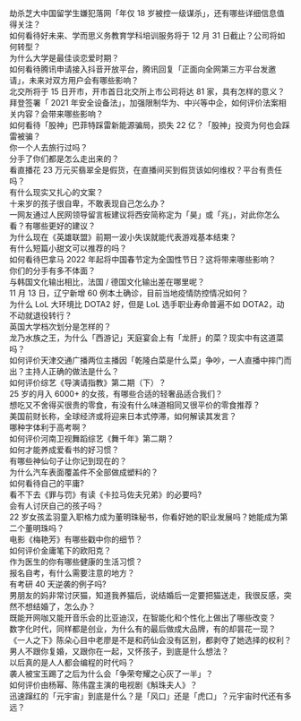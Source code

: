 劫杀芝大中国留学生嫌犯落网「年仅 18 岁被控一级谋杀」，还有哪些详细信息值得关注？  
如何看待好未来、学而思义务教育学科培训服务将于 12 月 31 日截止？公司将如何转型？  
为什么大学是最佳谈恋爱时期？  
如何看待腾讯申请接入抖音开放平台，腾讯回复「正面向全网第三方平台发邀请」，未来对双方用户会有哪些影响？  
北交所将于 15 日开市，开市首日北交所上市公司将达 81 家，具有怎样的意义？  
拜登签署「 2021 年安全设备法」，加强限制华为、中兴等中企，如何评价法案相关内容？会带来哪些影响？  
如何看待「股神」巴菲特踩雷新能源骗局，损失 22 亿？「股神」投资为何也会踩雷被骗？  
你一个人去旅行过吗？  
分手了你们都是怎么走出来的？  
看直播花 23 万元买翡翠全是假货，在直播间买到假货该如何维权？平台有责任吗？  
有什么现实又扎心的文案？  
十来岁的孩子很自卑，不敢表现自己怎么办？  
一网友通过人民网领导留言板建议将西安简称定为「昊」或「兆」，对此你怎么看？有哪些更好的建议？  
为什么现在《英雄联盟》前期一波小失误就能代表游戏基本结束？  
有什么短篇小甜文可以推荐的吗？  
如何看待巴拿马 2022 年起将中国春节定为全国性节日？这将带来哪些影响？  
你们的分手有多不体面？  
与韩国文化输出相比，法国 / 德国文化输出差在哪里呢？  
11 月 13 日，辽宁新增 60 例本土确诊，目前当地疫情防控情况如何？  
为什么 LoL 大环境比 DOTA2 好，但是 LoL 选手职业寿命普遍不如 DOTA2，动不动就退役转行？  
英国大学档次划分是怎样的？  
龙乃水族之王，为什么「西游记」天庭宴会上有「龙肝」的菜？现实中有这道菜吗？  
如何评价天津交通广播两位主播因「乾隆白菜是什么菜」争吵，一人直播中摔门而出？主持人正确的做法是什么？  
如何评价综艺《导演请指教》第二期（下）？  
25 岁的月入 6000+ 的女孩，有哪些合适的轻奢品适合我们？  
想吃又不舍得买很贵的零食，有没有什么味道相同又很平价的零食推荐？  
美国前财长称，全球经济或将迎来日本式停滞，如何解读其发言？  
哪种字体利于高考啊？  
如何评价河南卫视舞蹈综艺《舞千年》第二期？  
如何才能养成爱看书的好习惯？  
有哪些神仙句子让你记到现在的？  
为什么汽车表面覆盖件不全部做成塑料的？  
如何看待自己的平庸?  
看不下去《罪与罚》有读《卡拉马佐夫兄弟》的必要吗?  
会有人讨厌自己的孩子吗？  
22 岁女孩孟羽童入职格力成为董明珠秘书，你看好她的职业发展吗？她能成为第二个董明珠吗？  
电影《梅艳芳》有哪些戳中你的细节？  
如何评价金庸笔下的欧阳克？  
作为医生的你有哪些健康的生活习惯？  
报名自考，有什么需要注意的地方？  
有考研 40 天逆袭的例子吗?  
男朋友的妈非常讨厌猫，知道我养猫后，说结婚后一定要把猫送走，我很反感，突然不想结婚了，怎么办？  
既能开网咖又能开音乐会的比亚迪汉，在智能化和个性化上做出了哪些改变？  
数字化时代，同样都是创业，为什么有的最后做成大品牌，有的却昙花一现？  
《一人之下》陈朵心目中老廖是不是和药仙会没有区别，都剥夺了她选择的权利？  
男人不跟你复婚，又跟你在一起，又怀孩子，到底是什么想法？  
以后真的是人人都会编程的时代吗？  
袭人被宝玉踢了之后为什么会「争荣夸耀之心灰了一半」？  
如何评价由杨幂、陈伟霆主演的电视剧《斛珠夫人》？  
迅速蹿红的「元宇宙」到底是什么？是「风口」还是「虎口」？元宇宙时代还有多远？  

